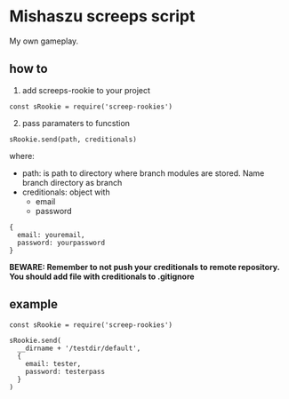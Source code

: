 # Mishaszu screeps script

My own gameplay.

## how to

1) add screeps-rookie to your project
```
const sRookie = require('screep-rookies')
```
2) pass paramaters to funcstion

```
sRookie.send(path, creditionals)
```
where:
- path: is path to directory where branch modules are stored. Name branch directory as branch
- creditionals: object with
  - email
  - password
```
{
  email: youremail,
  password: yourpassword
}
```
**BEWARE: Remember to not push your creditionals to remote repository. You should add file with creditionals to .gitignore**

## example

```
const sRookie = require('screep-rookies')

sRookie.send(
  __dirname + '/testdir/default',
  {
    email: tester,
    password: testerpass
  }
)
```